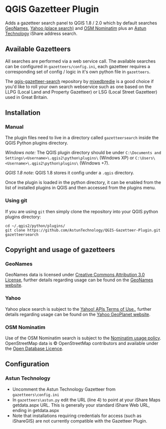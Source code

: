 # QGIS Gazetteer Plugin

Adds a gazetteer search panel to QGIS 1.8 / 2.0 which by default searches [GeoNames](http://www.geonames.org/), [Yahoo (place search)](http://developer.yahoo.com/geo/geoplanet/) and [OSM Nominatim](http://wiki.openstreetmap.org/wiki/Nominatim) plus an [Astun Technology](http://astuntechnology.com) iShare address search.

## Available Gazetteers

All searches are performed via a web service call. The available searches can be configured in `gazetteers/config.ini`, each gazetteer requires a corresponding set of config / logic in it's own python file in `gazetteers`.

The [qgis-gazetteer-search](https://github.com/mixedbredie/qgis-gazetteer-search) repository by [mixedbredie](https://github.com/mixedbredie) is a good choice if you'd like to roll your own search webservice such as one based on the LLPG (Local Land and Property Gazetteer) or LSG (Local Street Gazetteer) used in Great Britain.

## Installation

### Manual

The plugin files need to live in a directory called `gazetteersearch` inside the QGIS Python plugins directory.

*Windows note:* The QGIS plugin directory should be under `C:\Documents and Settings\<Username>\.qgis2\python\plugins\` (Windows XP) or `C:\Users\<Username>\.qgis2\python\plugins\` (Windows +7).

*QGIS 1.8 note:* QGIS 1.8 stores it config under a `.qgis` directory.

Once the plugin is loaded in the python directory, it can be enabled from the list of installed plugins in QGIS and then accessed from the plugins menu.

### Using git

If you are using `git` then simply clone the repository into your QGIS python plugins directory:

    cd ~/.qgis2/python/plugins/
    git clone https://github.com/AstunTechnology/QGIS-Gazetteer-Plugin.git gazetteersearch

## Copyright and usage of gazetteers

### GeoNames

GeoNames data is licensed under [Creative Commons Attribution 3.0 License](http://creativecommons.org/licenses/by/3.0/), further details regarding usage can be found on the [GeoNames website](http://www.geonames.org/).

### Yahoo

Yahoo place search is subject to the [Yahoo! APIs Terms of Use.](http://developer.yahoo.com/terms/), further details regarding usage can be found on the [Yahoo GeoPlanet website](http://developer.yahoo.com/geo/geoplanet/).

### OSM Nominatim

Use of the OSM Nominatim search is subject to the [Nominatim usage policy](http://wiki.openstreetmap.org/wiki/Nominatim_usage_policy). OpenStreetMap data is © OpenStreetMap contributors and available under the [Open Database Licence](www.openstreetmap.org/copyright).

## Configuration

### Astun Technology

* Uncomment the Astun Technology Gazetteer from `gazetteers\config.ini`
* In `gazetteers\astun.py` edit the URL (line 4) to point at your iShare Maps getdata.aspx URL. This is generally your standard iShare Web URL, ending in getdata.aspx
* Note that installations requiring credentials for access (such as iShareGIS) are not currently compatible with the Gazetteer Plugin.